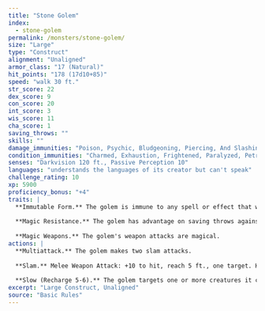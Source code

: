 ```yaml
---
title: "Stone Golem"
index:
  - stone-golem
permalink: /monsters/stone-golem/
size: "Large"
type: "Construct"
alignment: "Unaligned"
armor_class: "17 (Natural)"
hit_points: "178 (17d10+85)"
speed: "walk 30 ft."
str_score: 22
dex_score: 9
con_score: 20
int_score: 3
wis_score: 11
cha_score: 1
saving_throws: ""
skills: ""
damage_immunities: "Poison, Psychic, Bludgeoning, Piercing, And Slashing From Nonmagical Weapons That Aren'T Adamantine"
condition_immunities: "Charmed, Exhaustion, Frightened, Paralyzed, Petrified, Poisoned"
senses: "Darkvision 120 ft., Passive Perception 10"
languages: "understands the languages of its creator but can't speak"
challenge_rating: 10
xp: 5900
proficiency_bonus: "+4"
traits: |
  **Immutable Form.** The golem is immune to any spell or effect that would alter its form.
  
  **Magic Resistance.** The golem has advantage on saving throws against spells and other magical effects.
  
  **Magic Weapons.** The golem's weapon attacks are magical.
actions: |
  **Multiattack.** The golem makes two slam attacks.
  
  **Slam.** Melee Weapon Attack: +10 to hit, reach 5 ft., one target. Hit: 19 (3d8 + 6) bludgeoning damage.
  
  **Slow (Recharge 5-6).** The golem targets one or more creatures it can see within 10 ft. of it. Each target must make a DC 17 Wisdom saving throw against this magic. On a failed save, a target can't use reactions, its speed is halved, and it can't make more than one attack on its turn. In addition, the target can take either an action or a bonus action on its turn, not both. These effects last for 1 minute. A target can repeat the saving throw at the end of each of its turns, ending the effect on itself on a success.
excerpt: "Large Construct, Unaligned"
source: "Basic Rules"
---
```

